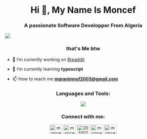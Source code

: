 <h1 align="center">Hi 👋, My Name Is Moncef</h1>
<h3 align="center">A passionate Software Developper From Algeria</h3>
<img src="https://64.media.tumblr.com/93fb46e1ac65916a9f82cbc13c0b40db/9838cfb714a30c2d-24/s1280x1920/a2349d4609a81d7c2e4c527479c8034ee4d58a70.gif"/>
<h3 align="center">that's Me btw</h3>

- 🔭 I’m currently working on [Breaddit](https://github.com/MoncefDrew/Breaddit)

- 🌱 I’m currently learning **typescript**

- 📫 How to reach me **mqranimnsf2003@gmail.com**


<h3 align="center">Languages and Tools:
</h3>
<p align="center">
  <a href="https://skillicons.dev">
    <img src="https://skillicons.dev/icons?i=html,css,tailwind,js,ts,nodejs,nextjs,mysql,java" />
  </a>
</p>



<h3 align="center">Connect with me:</h3>
<p align="center">
<a href="https://twitter.com/moncefdrew" target="blank"><img align="center" src="https://raw.githubusercontent.com/rahuldkjain/github-profile-readme-generator/master/src/images/icons/Social/twitter.svg" alt="moncefdrew" height="30" width="40" /></a>
<a href="https://linkedin.com/in/moncefdrew" target="blank"><img align="center" src="https://raw.githubusercontent.com/rahuldkjain/github-profile-readme-generator/master/src/images/icons/Social/linked-in-alt.svg" alt="moncefdrew" height="30" width="40" /></a>
<a href="https://stackoverflow.com/users/20510714" target="blank"><img align="center" src="https://raw.githubusercontent.com/rahuldkjain/github-profile-readme-generator/master/src/images/icons/Social/stack-overflow.svg" alt="20510714" height="30" width="40" /></a>
<a href="https://instagram.com/moncefdrew" target="blank"><img align="center" src="https://raw.githubusercontent.com/rahuldkjain/github-profile-readme-generator/master/src/images/icons/Social/instagram.svg" alt="moncefdrew" height="30" width="40" /></a>
<a href="https://www.leetcode.com/moncefdrew" target="blank"><img align="center" src="https://raw.githubusercontent.com/rahuldkjain/github-profile-readme-generator/master/src/images/icons/Social/leet-code.svg" alt="moncefdrew" height="30" width="40" /></a>
</p>

